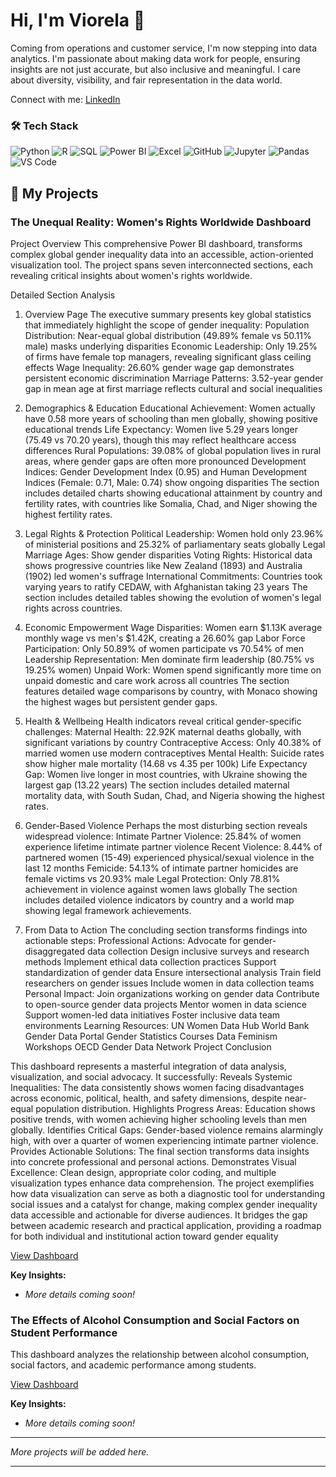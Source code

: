 # Hi, I'm Viorela 👋

Coming from operations and customer service, I'm now stepping into data analytics. I'm passionate about making data work for people, ensuring insights are not just accurate, but also inclusive and meaningful. I care about diversity, visibility, and fair representation in the data world. 

Connect with me:
[LinkedIn](https://www.linkedin.com/in/viorelasilitra/)

### 🛠️ Tech Stack
![Python](https://img.shields.io/badge/Python-3776AB?style=for-the-badge&logo=python&logoColor=white)
![R](https://img.shields.io/badge/R-276DC3?style=for-the-badge&logo=r&logoColor=white)
![SQL](https://img.shields.io/badge/SQL-4479A1?style=for-the-badge&logo=postgresql&logoColor=white)
![Power BI](https://img.shields.io/badge/Power%20BI-F2C811?style=for-the-badge&logo=powerbi&logoColor=black)
![Excel](https://img.shields.io/badge/Excel-217346?style=for-the-badge&logo=microsoft-excel&logoColor=white)
![GitHub](https://img.shields.io/badge/GitHub-181717?style=for-the-badge&logo=github&logoColor=white)
![Jupyter](https://img.shields.io/badge/Jupyter-F37626?style=for-the-badge&logo=jupyter&logoColor=white)
![Pandas](https://img.shields.io/badge/Pandas-150458?style=for-the-badge&logo=pandas&logoColor=white)
![VS Code](https://img.shields.io/badge/VS%20Code-007ACC?style=for-the-badge&logo=visual-studio-code&logoColor=white)

## 🚀 My Projects

### The Unequal Reality: Women's Rights Worldwide Dashboard

Project Overview
This comprehensive Power BI dashboard, transforms complex global gender inequality data into an accessible, action-oriented visualization tool. The project spans seven interconnected sections, each revealing critical insights about women's rights worldwide.

Detailed Section Analysis
1. Overview Page
The executive summary presents key global statistics that immediately highlight the scope of gender inequality:
Population Distribution: Near-equal global distribution (49.89% female vs 50.11% male) masks underlying disparities
Economic Leadership: Only 19.25% of firms have female top managers, revealing significant glass ceiling effects
Wage Inequality: 26.60% gender wage gap demonstrates persistent economic discrimination
Marriage Patterns: 3.52-year gender gap in mean age at first marriage reflects cultural and social inequalities

2. Demographics & Education
Educational Achievement: Women actually have 0.58 more years of schooling than men globally, showing positive educational trends
Life Expectancy: Women live 5.29 years longer (75.49 vs 70.20 years), though this may reflect healthcare access differences
Rural Populations: 39.08% of global population lives in rural areas, where gender gaps are often more pronounced
Development Indices: Gender Development Index (0.95) and Human Development Indices (Female: 0.71, Male: 0.74) show ongoing disparities
The section includes detailed charts showing educational attainment by country and fertility rates, with countries like Somalia, Chad, and Niger showing the highest fertility rates.

3. Legal Rights & Protection
Political Leadership: Women hold only 23.96% of ministerial positions and 25.32% of parliamentary seats globally
Legal Marriage Ages: Show gender disparities
Voting Rights: Historical data shows progressive countries like New Zealand (1893) and Australia (1902) led women's suffrage
International Commitments: Countries took varying years to ratify CEDAW, with Afghanistan taking 23 years
The section includes detailed tables showing the evolution of women's legal rights across countries.

4. Economic Empowerment
Wage Disparities: Women earn $1.13K average monthly wage vs men's $1.42K, creating a 26.60% gap
Labor Force Participation: Only 50.89% of women participate vs 70.54% of men
Leadership Representation: Men dominate firm leadership (80.75% vs 19.25% women)
Unpaid Work: Women spend significantly more time on unpaid domestic and care work across all countries
The section features detailed wage comparisons by country, with Monaco showing the highest wages but persistent gender gaps.

5. Health & Wellbeing
Health indicators reveal critical gender-specific challenges:
Maternal Health: 22.92K maternal deaths globally, with significant variations by country
Contraceptive Access: Only 40.38% of married women use modern contraceptives
Mental Health: Suicide rates show higher male mortality (14.68 vs 4.35 per 100k)
Life Expectancy Gap: Women live longer in most countries, with Ukraine showing the largest gap (13.22 years)
The section includes detailed maternal mortality data, with South Sudan, Chad, and Nigeria showing the highest rates.

6. Gender-Based Violence
Perhaps the most disturbing section reveals widespread violence:
Intimate Partner Violence: 25.84% of women experience lifetime intimate partner violence
Recent Violence: 8.44% of partnered women (15-49) experienced physical/sexual violence in the last 12 months
Femicide: 54.13% of intimate partner homicides are female victims vs 20.93% male
Legal Protection: Only 78.81% achievement in violence against women laws globally
The section includes detailed violence indicators by country and a world map showing legal framework achievements.

7. From Data to Action
The concluding section transforms findings into actionable steps:
Professional Actions:
Advocate for gender-disaggregated data collection
Design inclusive surveys and research methods
Implement ethical data collection practices
Support standardization of gender data
Ensure intersectional analysis
Train field researchers on gender issues
Include women in data collection teams
Personal Impact:
Join organizations working on gender data
Contribute to open-source gender data projects
Mentor women in data science
Support women-led data initiatives
Foster inclusive data team environments
Learning Resources:
UN Women Data Hub
World Bank Gender Data Portal
Gender Statistics Courses
Data Feminism Workshops
OECD Gender Data Network
Project Conclusion

This dashboard represents a masterful integration of data analysis, visualization, and social advocacy. It successfully:
Reveals Systemic Inequalities: The data consistently shows women facing disadvantages across economic, political, health, and safety dimensions, despite near-equal population distribution.
Highlights Progress Areas: Education shows positive trends, with women achieving higher schooling levels than men globally.
Identifies Critical Gaps: Gender-based violence remains alarmingly high, with over a quarter of women experiencing intimate partner violence.
Provides Actionable Solutions: The final section transforms data insights into concrete professional and personal actions.
Demonstrates Visual Excellence: Clean design, appropriate color coding, and multiple visualization types enhance data comprehension.
The project exemplifies how data visualization can serve as both a diagnostic tool for understanding social issues and a catalyst for change, making complex gender inequality data accessible and actionable for diverse audiences. It bridges the gap between academic research and practical application, providing a roadmap for both individual and institutional action toward gender equality

[View Dashboard](https://app.powerbi.com/view?r=eyJrIjoiYjQ0MGFkNzAtMGQxNi00NGFhLTllMmItNWNmMjVlODE3NjhhIiwidCI6IjQzMDJjMGUwLWMxM2MtNDg0My05NTdmLTc1YmYwZDNiOGJmZiIsImMiOjl9&pageName=40c13d602d5ba005d551)

**Key Insights:**
*   *More details coming soon!*

### The Effects of Alcohol Consumption and Social Factors on Student Performance

This dashboard analyzes the relationship between alcohol consumption, social factors, and academic performance among students.

[View Dashboard](https://app.powerbi.com/links/iLJyd98ss2?ctid=4302c0e0-c13c-4843-957f-75bf0d3b8bff&pbi_source=linkShare)

**Key Insights:**
*   *More details coming soon!*

---
*More projects will be added here.*

---



